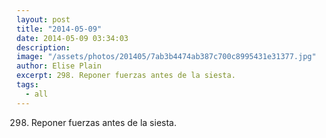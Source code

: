 ```yaml
---
layout: post
title: "2014-05-09"
date: 2014-05-09 03:34:03
description: 
image: "/assets/photos/201405/7ab3b4474ab387c700c8995431e31377.jpg"
author: Elise Plain
excerpt: 298. Reponer fuerzas antes de la siesta.
tags: 
  - all
---
```


298. Reponer fuerzas antes de la siesta.
<p></p>
